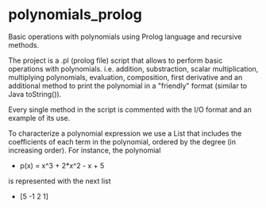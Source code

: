 # polynomials_prolog
Basic operations with polynomials using Prolog language and recursive methods.

The project is a .pl (prolog file) script that allows to perform basic operations 
with polynomials. i.e. addition, substraction, scalar multiplication, multiplying 
polynomials, evaluation, composition, first derivative and an additional method 
to print the polynomial in a "friendly" format (similar to Java toString()).

Every single method in the script is commented with the I/O format and an example
of its use. 

To characterize a polynomial expression we use a List that includes the coefficients 
of each term in the polynomial, ordered by the degree (in increasing order). 
For instance, the polynomial 

  - p(x) = x^3 + 2*x^2 - x + 5

is represented with the next list

  - [5 -1 2 1]
  
